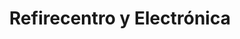 ---
title: "Refirecentro y Electrónica"
url: /santiago-de-veraguas/refirecentro-y-electronica/
shop: electrónica
---